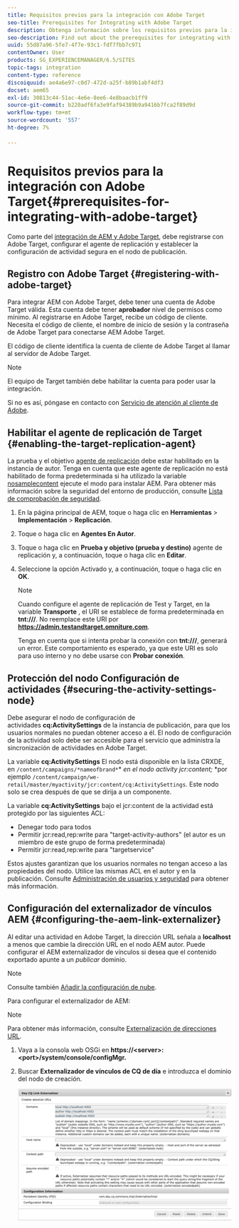 ```yaml
---
title: Requisitos previos para la integración con Adobe Target
seo-title: Prerequisites for Integrating with Adobe Target
description: Obtenga información sobre los requisitos previos para la integración con Adobe Target.
seo-description: Find out about the prerequisites for integrating with Adobe Target.
uuid: 55d87a96-5fe7-4f7e-93c1-fdf7fbb7c971
contentOwner: User
products: SG_EXPERIENCEMANAGER/6.5/SITES
topic-tags: integration
content-type: reference
discoiquuid: ae4a6e97-c0d7-472d-a25f-b89b1abf4df3
docset: aem65
exl-id: 30813c44-51ac-4e6e-8ee6-4e8baacb1ff9
source-git-commit: b220adf6fa3e9faf94389b9a9416b7fca2f89d9d
workflow-type: tm+mt
source-wordcount: '557'
ht-degree: 7%

---
```


# Requisitos previos para la integración con Adobe Target{#prerequisites-for-integrating-with-adobe-target}

Como parte del [integración de AEM y Adobe Target](/help/sites-administering/target.md), debe registrarse con Adobe Target, configurar el agente de replicación y establecer la configuración de actividad segura en el nodo de publicación.

## Registro con Adobe Target {#registering-with-adobe-target}

Para integrar AEM con Adobe Target, debe tener una cuenta de Adobe Target válida. Esta cuenta debe tener **aprobador** nivel de permisos como mínimo. Al registrarse en Adobe Target, recibe un código de cliente. Necesita el código de cliente, el nombre de inicio de sesión y la contraseña de Adobe Target para conectarse AEM Adobe Target.

El código de cliente identifica la cuenta de cliente de Adobe Target al llamar al servidor de Adobe Target.

>[!NOTE]
>
>El equipo de Target también debe habilitar la cuenta para poder usar la integración.
>
>Si no es así, póngase en contacto con [Servicio de atención al cliente de Adobe](https://docs.adobe.com/content/help/en/target/using/cmp-resources-and-contact-information.html).

## Habilitar el agente de replicación de Target {#enabling-the-target-replication-agent}

La prueba y el objetivo [agente de replicación](/help/sites-deploying/replication.md) debe estar habilitado en la instancia de autor. Tenga en cuenta que este agente de replicación no está habilitado de forma predeterminada si ha utilizado la variable [nosamplecontent](/help/sites-deploying/configure-runmodes.md#using-samplecontent-and-nosamplecontent) ejecute el modo para instalar AEM. Para obtener más información sobre la seguridad del entorno de producción, consulte [Lista de comprobación de seguridad](/help/sites-administering/security-checklist.md).

1. En la página principal de AEM, toque o haga clic en **Herramientas** > **Implementación** > **Replicación**.
1. Toque o haga clic en **Agentes En Autor**.
1. Toque o haga clic en **Prueba y objetivo (prueba y destino)** agente de replicación y, a continuación, toque o haga clic en **Editar**.
1. Seleccione la opción Activado y, a continuación, toque o haga clic en **OK**.

   >[!NOTE]
   >
   >Cuando configure el agente de replicación de Test y Target, en la variable **Transporte** , el URI se establece de forma predeterminada en **tnt:///**. No reemplace este URI por **https://admin.testandtarget.omniture.com**.
   >
   >Tenga en cuenta que si intenta probar la conexión con **tnt:///**, generará un error. Este comportamiento es esperado, ya que este URI es solo para uso interno y no debe usarse con **Probar conexión**.

## Protección del nodo Configuración de actividades {#securing-the-activity-settings-node}

Debe asegurar el nodo de configuración de actividades **cq:ActivitySettings** de la instancia de publicación, para que los usuarios normales no puedan obtener acceso a él. El nodo de configuración de la actividad solo debe ser accesible para el servicio que administra la sincronización de actividades en Adobe Target.

La variable **cq:ActivitySettings** El nodo está disponible en la lista CRXDE, en `/content/campaigns/*nameofbrand*`* *en el nodo activity jcr:content;* *por ejemplo `/content/campaign/we-retail/master/myactivity/jcr:content/cq:ActivitySettings`. Este nodo solo se crea después de que se dirija a un componente.

La variable **cq:ActivitySettings** bajo el jcr:content de la actividad está protegido por las siguientes ACL:

* Denegar todo para todos
* Permitir jcr:read,rep:write para &quot;target-activity-authors&quot; (el autor es un miembro de este grupo de forma predeterminada)
* Permitir jcr:read,rep:write para &quot;targetservice&quot;

Estos ajustes garantizan que los usuarios normales no tengan acceso a las propiedades del nodo. Utilice las mismas ACL en el autor y en la publicación. Consulte [Administración de usuarios y seguridad](/help/sites-administering/security.md) para obtener más información.

## Configuración del externalizador de vínculos AEM {#configuring-the-aem-link-externalizer}

Al editar una actividad en Adobe Target, la dirección URL señala a **localhost** a menos que cambie la dirección URL en el nodo AEM autor. Puede configurar el AEM externalizador de vínculos si desea que el contenido exportado apunte a un *publicar* dominio.

>[!NOTE]
>
>Consulte también [Añadir la configuración de nube](/help/sites-administering/experience-fragments-target.md#add-the-cloud-configuration).

Para configurar el externalizador de AEM:

>[!NOTE]
>
>Para obtener más información, consulte [Externalización de direcciones URL](/help/sites-developing/externalizer.md).

1. Vaya a la consola web OSGi en **https://&lt;server>:&lt;port>/system/console/configMgr.**
1. Buscar **Externalizador de vínculos de CQ de día** e introduzca el dominio del nodo de creación.

   ![chlimage_1-120](assets/aem-externalizer-01.png)
